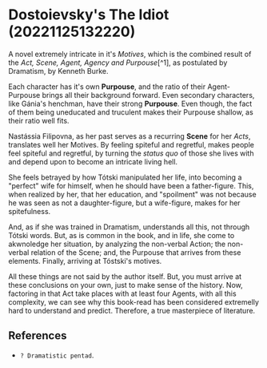 # Dostoievsky's The Idiot (20221125132220)

A novel extremely intricate in it's _Motives_, which is the
combined result of the _Act, Scene, Agent, Agency and Purpouse_[^1], as
postulated by Dramatism, by Kenneth Burke.

Each character has it's own **Purpouse**, and the ratio of their
Agent-Purpouse brings all their background forward. Even secondary
characters, like Gánia's henchman, have their strong **Purpouse**. Even
though, the fact of them being uneducated and truculent makes their
Purpouse shallow, as their ratio well fits.

Nastássia Filipovna, as her past serves as a recurring **Scene** for her
_Acts_, translates well her Motives. By feeling spiteful and regretful,
makes people feel spiteful and regretful, by turning the _status quo_ of
those she lives with and depend upon to become an intricate living hell.

She feels betrayed by how Tótski manipulated her life, into becoming
a "perfect" wife for himself, when he should have been a father-figure.
This, when realized by her, that her education, and "spoilment" was not
because he was seen as not a daughter-figure, but a wife-figure, makes
for her spitefulness.

And, as if she was trained in Dramatism, understands all this, not
through Tótski words. But, as is common in the book, and in life, she
come to akwnoledge her situation, by analyzing the non-verbal Action; the non-verbal relation of the Scene; and, the Purpouse that arrives from these elements. Finally, arriving at Tóstski's motives.

All these things are not said by the author itself. But, you must arrive
at these conclusions on your own, just to make sense of the history. Now,
factoring in that Act take places with at least four Agents, with all
this complexity, we can see why this book-read has been considered
extremelly hard to understand and predict. Therefore, a true masterpiece
of literature.

## References
- `? Dramatistic pentad`.
